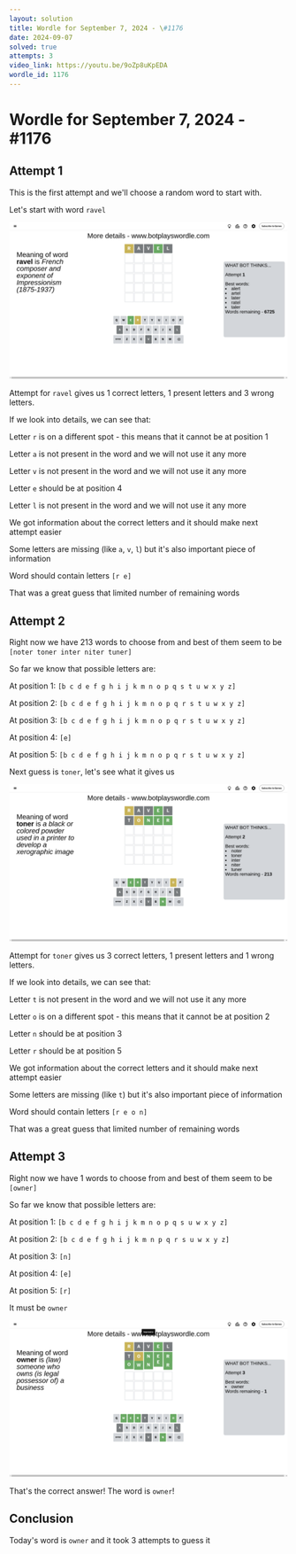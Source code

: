 ```yaml
---
layout: solution
title: Wordle for September 7, 2024 - \#1176
date: 2024-09-07
solved: true
attempts: 3
video_link: https://youtu.be/9oZp8uKpEDA
wordle_id: 1176
---
```


# Wordle for September 7, 2024 - \#1176

## Attempt 1

This is the first attempt and we'll choose a random word to start with.

Let's start with word `ravel`

![Attempt 1](2024-09-07/attempt-1.png)

Attempt for `ravel` gives us 1 correct letters, 1 present letters and 3 wrong letters.

If we look into details, we can see that:

Letter `r` is on a different spot - this means that it cannot be at position 1

Letter `a` is not present in the word and we will not use it any more

Letter `v` is not present in the word and we will not use it any more

Letter `e` should be at position 4

Letter `l` is not present in the word and we will not use it any more

We got information about the correct letters and it should make next attempt easier

Some letters are missing (like `a`, `v`, `l`) but it's also important piece of information

Word should contain letters `[r e]`

That was a great guess that limited number of remaining words



## Attempt 2

Right now we have 213 words to choose from and best of them seem to be `[noter toner inter niter tuner]`

So far we know that possible letters are:

At position 1: `[b c d e f g h i j k m n o p q s t u w x y z]`

At position 2: `[b c d e f g h i j k m n o p q r s t u w x y z]`

At position 3: `[b c d e f g h i j k m n o p q r s t u w x y z]`

At position 4: `[e]`

At position 5: `[b c d e f g h i j k m n o p q r s t u w x y z]`

Next guess is `toner`, let's see what it gives us

![Attempt 2](2024-09-07/attempt-2.png)

Attempt for `toner` gives us 3 correct letters, 1 present letters and 1 wrong letters.

If we look into details, we can see that:

Letter `t` is not present in the word and we will not use it any more

Letter `o` is on a different spot - this means that it cannot be at position 2

Letter `n` should be at position 3

Letter `r` should be at position 5

We got information about the correct letters and it should make next attempt easier

Some letters are missing (like `t`) but it's also important piece of information

Word should contain letters `[r e o n]`

That was a great guess that limited number of remaining words



## Attempt 3

Right now we have 1 words to choose from and best of them seem to be `[owner]`

So far we know that possible letters are:

At position 1: `[b c d e f g h i j k m n o p q s u w x y z]`

At position 2: `[b c d e f g h i j k m n p q r s u w x y z]`

At position 3: `[n]`

At position 4: `[e]`

At position 5: `[r]`

It must be `owner`

![Attempt 3](2024-09-07/attempt-3.png)

That's the correct answer! The word is `owner`!

## Conclusion

Today's word is `owner` and it took 3 attempts to guess it

